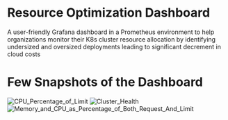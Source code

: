 # Resource Optimization Dashboard
A user-friendly Grafana dashboard in a Prometheus environment to help organizations monitor their K8s cluster resource allocation by identifying undersized and oversized deployments leading to significant decrement in cloud costs

# Few Snapshots of the Dashboard
![CPU_Percentage_of_Limit](https://github.com/vect-0r/Resource-Optimization-Dashboard/assets/56092166/6bf150ff-2c0a-4ff3-896f-45bb57b37bfc)
![Cluster_Health](https://github.com/vect-0r/Resource-Optimization-Dashboard/assets/56092166/80d74589-5026-414b-9ce7-7d2714f92fcd)
![Memory_and_CPU_as_Percentage_of_Both_Request_And_Limit](https://github.com/vect-0r/Resource-Optimization-Dashboard/assets/56092166/cf44fa5a-ed0c-4ee4-be20-f16dfbd49c48)
